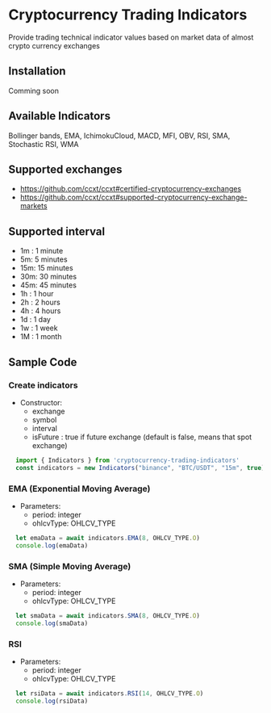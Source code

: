 # Cryptocurrency Trading Indicators
Provide trading technical indicator values based on market data of almost crypto currency exchanges


## Installation

Comming soon

## Available Indicators
Bollinger bands, EMA, IchimokuCloud, MACD, MFI, OBV, RSI, SMA, Stochastic RSI, WMA

## Supported exchanges
  - https://github.com/ccxt/ccxt#certified-cryptocurrency-exchanges
  - https://github.com/ccxt/ccxt#supported-cryptocurrency-exchange-markets

## Supported interval
  - 1m : 1 minute
  - 5m: 5 minutes
  - 15m: 15 minutes
  - 30m: 30 minutes
  - 45m: 45 minutes
  - 1h : 1 hour
  - 2h : 2 hours
  - 4h : 4 hours
  - 1d : 1 day
  - 1w : 1 week
  - 1M : 1 month

## Sample Code
### Create indicators
  - Constructor:
    - exchange
    - symbol
    - interval
    - isFuture : true if future exchange (default is false, means that spot exchange)
```javascript
  import { Indicators } from 'cryptocurrency-trading-indicators'
  const indicators = new Indicators("binance", "BTC/USDT", "15m", true)
```

### EMA (Exponential Moving Average)
  - Parameters:
    - period: integer
    - ohlcvType: OHLCV_TYPE
```javascript
  let emaData = await indicators.EMA(8, OHLCV_TYPE.O)
  console.log(emaData)
```

### SMA (Simple Moving Average)
  - Parameters:
    - period: integer
    - ohlcvType: OHLCV_TYPE
```javascript
  let smaData = await indicators.SMA(8, OHLCV_TYPE.O)
  console.log(smaData)
```

### RSI
  - Parameters:
    - period: integer
    - ohlcvType: OHLCV_TYPE
```javascript
  let rsiData = await indicators.RSI(14, OHLCV_TYPE.O)
  console.log(rsiData)
```